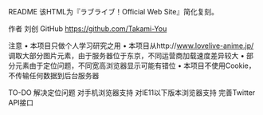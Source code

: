 README
该HTML为『ラブライブ！Official Web Site』简化复刻。

作者        刘创
GitHub    https://github.com/Takami-You

注意
•	本项目只做个人学习研究之用
•	本项目从http://www.lovelive-anime.jp/ 调取大部分图片元素，由于服务器位于东京，不同运营商加载速度差异较大
•	部分元素由于定位问题，不同宽高浏览器显示可能有错位
•	本项目不使用Cookie，不传输任何数据到后台服务器

TO-DO
	解决定位问题
	对手机浏览器支持
	对IE11以下版本浏览器支持
	完善Twitter API接口
